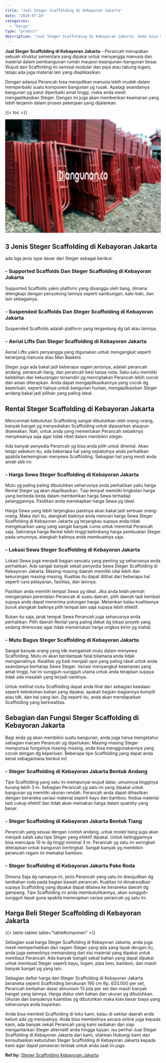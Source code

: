 ```yaml
---
title: "Jual Steger Scaffolding di Kebayoran Jakarta"
date: "2024-07-24"
categories: 
  - "harga"
type: "product"
description: "Jual Steger Scaffolding di Kebayoran Jakarta. Anda bisa membeli Scaffolding di toko kami, kalau di sekitar daerah anda belum ada yg menjualnya. Anda bisa mem..."
---
```


**Jual Steger Scaffolding di Kebayoran Jakarta** – Perancah merupakan sebuah struktur sementara yang dipakai untuk menyangga manusia dan material dalam pembangunan rumah maupun baangunan-bangunan besar. Wujud dari Scaffolding ini semisal modular dan pipa atau tabung logam, tetapi ada juga material lain yang diaplikasikan.

Dengan adanya Perancah bisa menjadikan manusia lebih mudah dalam memperbaiki suatu komponen bangunan yg rusak. Apalagi seandainya bangunan yg patut diperbaiki amat tinggi, maka anda mesti mengaplikasikan Steger. Dengan ini juga akan memberikan keamanan yang lebih terjamin dalam proses pekerjaan yang dijalankan.

{{< toc >}}

![Jual Steger Scaffolding di Kebayoran Jakarta](/images/sewa-scaffolding-steger-08.png)

## 3 Jenis Steger Scaffolding di Kebayoran Jakarta

ada tiga jenis type dasar dari Steger sebagai berikut:

### \- Supported Scaffolds Dan Steger Scaffolding di Kebayoran Jakarta

Supported Scaffolds yakni platform yang disangga oleh tiang, dimana dilengkapi dengan penyokong lainnya seperti sambungan, kaki-kaki, dan lain sebagainya.

### \- Suspended Scaffolds Dan Steger Scaffolding di Kebayoran Jakarta

Suspended Scaffolds adalah platform yang tergantung dg tali atau lainnya.

### \- Aerial Lifts Dan Steger Scaffolding di Kebayoran Jakarta

Aerial Lifts yakni penyangga yang digunakan untuk mengangkat seperti keranjang manusia atau Man Baskets

Steger juga ada bakal jadi beberapa ragam jenisnya, adalah perancah andang, perancah tiang, dan perancah besi tanpa roda. Satu-satu memiliki kelebihan dan kekurangan tersendiri yg menciptakan Perancah lebih cocok dan aman diterapkan. Anda dapat mengaplikasikannya yang cocok dg keperluan, seperti halnya untuk bangunan hunian, mengaplikasikan Steger andang bakal jadi pilihan yang paling ideal.

## Rental Steger Scaffolding di Kebayoran Jakarta

Mencermati kebutuhan Scaffolding sangat dibutuhkan oleh orang-orang, banyak banget yg menyediakan Scaffolding untuk dipasarkan ataupun disewakan. Nah, untuk anda yang memerlukan Perancah sebaiknya menyewanya saja agar tidak ribet dalam membikin steger.

Ada banyak penyedia Perancah yg bisa anda pilih untuk dirental. Akan tetapi sebelum itu, ada beberapa hal yang sepatutnya anda perhatikan apabila berkeinginan menyewa Scaffolding. Sebagian hal yang mesti anda amati sbb ini:

### \- Harga Sewa Steger Scaffolding di Kebayoran Jakarta

Mutu yg paling paling dibutuhkan seharusnya anda perhatikan yaitu harga Rental Steger yg akan diaplikasikan. Tiap tempat memiliki tingkatan harga yang berbeda-beda dalam memberikan harga Sewa terhadap pelanggannya. Pastikan anda menetapkan harga Sewa yg ideal.

Harga Sewa yang lebih terjangkau pastinya akan bakal jadi serbuan orang-orang. Maka dari itu, alangkah baiknya anda mencari harga Sewa Steger Scaffolding di Kebayoran Jakarta yg terjangkau supaya anda tidak mengeluarkan uang yang sangat banyak cuma untuk merental Perancah saja. Sekiranya harga Rental lebih tinggi ketimbang harga pembuatan Steger pada umumnya, alangkah baiknya anda membuatnya saja.

### \- Lokasi Sewa Steger Scaffolding di Kebayoran Jakarta

Lokasi Sewa juga menjadi bagian sesuatu yang penting yg seharusnya anda perhatikan. Ada sangat banyak sekali penyedia Sewa Steger Scaffolding di Kebayoran Jakarta. Masing-masing daerah memiliki nilai lebih dan kekurangan masing-masing. Kualitas itu dapat dilihat dari beberapa hal seperti cara pelayanan, fasilitas, dan lainnya.

Pastikan anda memilih tempat Sewa yg ideal. Jika anda telah pernah mengerjakan perentalan Perancah di suatu daerah, pilih daerah tadi kembali supaya anda dapat menerima potongan harga. Melainkan kalau kualitasnya buruk alangkah baiknya pilih tempat lain saja supaya lebih efektif.

Bukan itu saja, jarak tempat Sewa Perancah juga seharusnya anda perhatikan. Pilih daerah Rental yang paling dekat dg lokasi proyek yang sedang direnovasi agar tidak memerlukan harga ongkos kirim yg mahal.

### \- Mutu Bagus Steger Scaffolding di Kebayoran Jakarta

Sangat banyak orang yang tdk mengamati mutu dalam menyewa Scaffolding. Mutu ini akan berdampak fatal bilamana anda tidak mengamatinya. Kwalitas yg baik menjadi opsi yang paling ideal untuk anda seandainya berharap Sewa Steger. Variasi menyangkut keamanan yang amat tinggi, hal ini sungguh-sungguh utama untuk anda terapkan supaya tidak ada masalah yang terjadi nantinya.

Untuk melihat mutu Scaffolding dapat anda lihat dari sebagian keadaan seperti kekokohan bahan yang dipakai, apakah bagian-bagiannya komplit atau tdk, dan hal yang lain. Dg seperti itu, anda akan mendapatkan Scaffolding yang berkwalitas.

## Sebagian dan Fungsi Steger Scaffolding di Kebayoran Jakarta

Bagi anda yg akan membikin suatu bangunan, anda juga harus mengetahui sebagian macam Perancah yg diperlukan. Masing-masing Steger mempunyai fungsinya masing-masing, anda bisa menggunakannya yang cocok dengan dg keperluan. Beberapa tipe Scaffolding yang dapat anda kenal sebagaimana berikut ini!

### \- Steger Scaffolding di Kebayoran Jakarta Bentuk Andang

Tipe Scaffolding yang satu ini mempunyai wujud datar, umumnya tingginya kurang lebih 3 m. Sebagian Perancah yg satu ini yang dipakai untuk bangunan yg memiliki ukuran rendah. Perancah anda dapat dihasilkan dengan beraneka variasi material seperti kayu dan bamboo. Kedua material tadi cukup efektif dan tidak akan memakan harga dalam quantity yang besar.

### \- Steger Scaffolding di Kebayoran Jakarta Bentuk Tiang

Perancah yang sesuai dengan contoh andang, untuk model tiang juga akan menjadi salah satu tipe Steger yang efektif dipakai. Untuk ketinggiannya bisa mencapai 10 m dg tinggi minimal 3 m. Perancah yg satu ini seringkali diterapkan untuk bangunan bertingkat. Sangat banyak yg membikin perancah ragam ini memakai bamboo.

### \- Steger Scaffolding di Kebayoran Jakarta Pake Roda

Dimana Saja dg namanya ini, jenis Perancah yang satu ini diwujudkan dg tambahan roda pada bagian bawah perancah. Kualitas ini dimaksudkan supaya Scaffolding yang dipakai dapat dibawa ke beraneka daerah dg gampang. Tipe Scaffolding ini anda membutuhkannya, akan sungguh-sungguh tepat guna apabila menerapkan variasi perancah yg satu ini.

## Harga Beli Steger Scaffolding di Kebayoran Jakarta

{{< table-tables table="tableKomponen" >}}

Sebagian soal harga Steger Scaffolding di Kebayoran Jakarta, anda juga mesti memperhatikan dari ragam Steger yang ada yang layak dengan itu, anda juga semestinya memandang dari sisi material yang dipakai untuk membaut Perancah. Ada banyak banget sekali bahan yang dapat dipakai untuk membuat Steger seperti kayu, logam, pipa besi, bamboo, dan masih banyak banget yg yang lain.

Sebagian daftar harga dari Steger Scaffolding di Kebayoran Jakarta beraneka seperti Scaffolding berukuran 190 cm Rp. 633.000 per set, Perancah berbahan dasar almunium 13 juta per set dan masih banyak banget yang lainnya. Harga diatur oleh bahan dan ukuran yg dibutuhkan. Ukuran dan banyaknya kuantitas yg dibutuhkan maka kian besar biaya yang seharusnya anda bayarkan.

Anda bisa membeli Scaffolding di toko kami, kalau di sekitar daerah anda belum ada yg menjualnya. Anda bisa membelinya secara online juga kepada kami, ada banyak sekali Perancah yang kami sediakan dan siap mengantarkan Steger alternatif anda hingga tujuan. isu perihal Jual Steger Scaffolding di Kebayoran Jakarta dari kami, silahkan Hubungi kami dan konsultasikan kebutuhan Steger Scaffolding di Kebayoran Jakarta kepada kami agar dapat penawran terbiak untuk anda saat ini juga.

**Ref by:** [Steger Scaffolding Kebayoran Jakarta](https://id.wikipedia.org/wiki/Steger)
